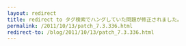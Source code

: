 ```yaml
---
layout: redirect
title: redirect to タグ検索でハングしていた問題が修正されました。
permalink: /2011/10/13/patch_7.3.336.html
redirect-to: /blog/2011/10/13/patch_7.3.336.html
---
```

